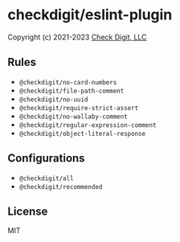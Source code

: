 # checkdigit/eslint-plugin

Copyright (c) 2021-2023 [Check Digit, LLC](https://checkdigit.com)

## Rules

- `@checkdigit/no-card-numbers`
- `@checkdigit/file-path-comment`
- `@checkdigit/no-uuid`
- `@checkdigit/require-strict-assert`
- `@checkdigit/no-wallaby-comment`
- `@checkdigit/regular-expression-comment`
- `@checkdigit/object-literal-response`

## Configurations

- `@checkdigit/all`
- `@checkdigit/recommended`

## License

MIT
